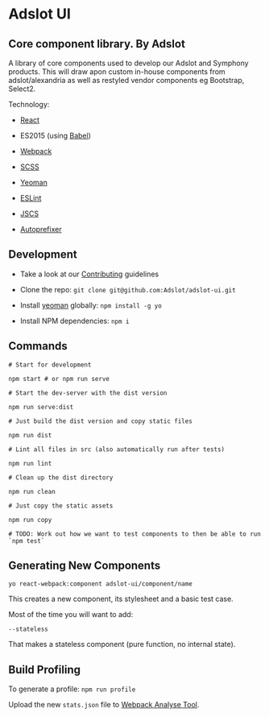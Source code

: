 Adslot UI
=========

Core component library. By Adslot
---------------------------------

A library of core components used to develop our Adslot and Symphony products. 
This will draw apon custom in-house components from adslot/alexandria as well as restyled 
vendor components eg Bootstrap, Select2. 

Technology:

-	[React](http://facebook.github.io/react/)

-	ES2015 (using [Babel](http://babeljs.io)\)

-	[Webpack](https://github.com/webpack/webpack)

-	[SCSS](http://sass-lang.com)

-	[Yeoman](http://yeoman.io)

-	[ESLint](http://eslint.org)

-	[JSCS](http://jscs.info)

-	[Autoprefixer](https://github.com/postcss/autoprefixer)

Development
-----------

-	Take a look at our [Contributing](CONTRIBUTING.md) guidelines

-	Clone the repo: `git clone git@github.com:Adslot/adslot-ui.git`

-	Install [yeoman](http://yeoman.io) globally: `npm install -g yo`

-	Install NPM dependencies: `npm i`

Commands
--------

```
# Start for development

npm start # or npm run serve

# Start the dev-server with the dist version

npm run serve:dist

# Just build the dist version and copy static files

npm run dist

# Lint all files in src (also automatically run after tests)

npm run lint

# Clean up the dist directory

npm run clean

# Just copy the static assets

npm run copy

# TODO: Work out how we want to test components to then be able to run `npm test`
```

Generating New Components
-------------------------

`yo react-webpack:component adslot-ui/component/name`

This creates a new component, its stylesheet and a basic test case.

Most of the time you will want to add:

`--stateless`

That makes a stateless component (pure function, no internal state).

Build Profiling
---------------

To generate a profile: `npm run profile`

Upload the new `stats.json` file to [Webpack Analyse Tool](http://webpack.github.io/analyse).
